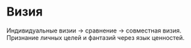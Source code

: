 # Визия

Индивидуальные визии → сравнение → совместная визия.  
Признание личных целей и фантазий через язык ценностей.
